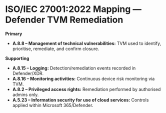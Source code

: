 # ISO/IEC 27001:2022 Mapping — Defender TVM Remediation

**Primary**
- **A.8.8 – Management of technical vulnerabilities:** TVM used to identify, prioritise, remediate, and confirm closure.

**Supporting**
- **A.8.15 – Logging:** Detection/remediation events recorded in Defender/XDR.
- **A.8.16 – Monitoring activities:** Continuous device risk monitoring via TVM.
- **A.8.2 – Privileged access rights:** Remediation performed by authorised admins only.
- **A.5.23 – Information security for use of cloud services:** Controls applied within Microsoft 365/Defender.
